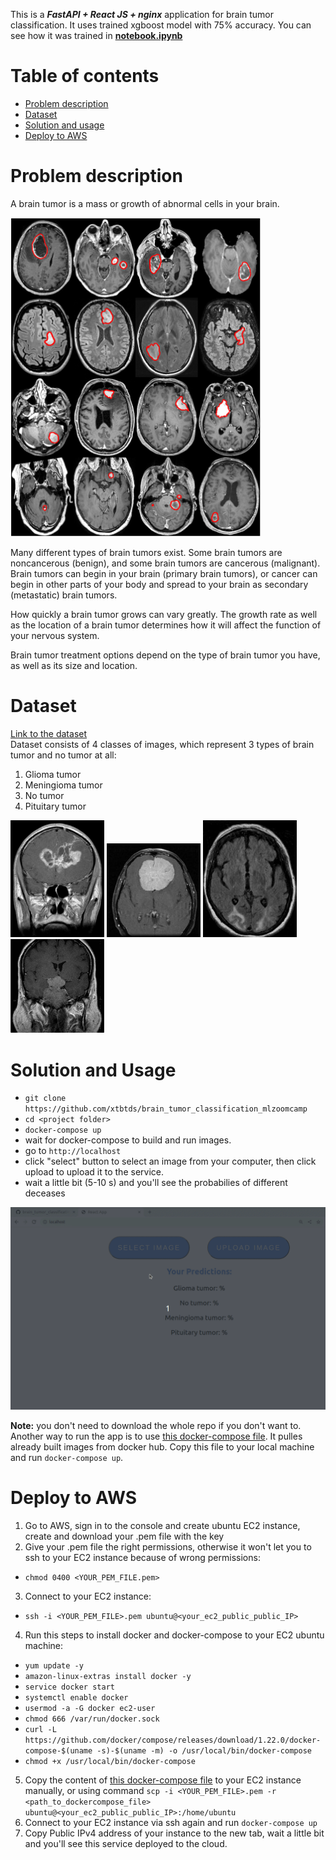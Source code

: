 This is a ***FastAPI + React JS + nginx*** application for brain tumor classification. 
It uses trained xgboost model with 75% accuracy. You can see how it was trained in [**notebook.ipynb**](https://github.com/xtbtds/brain_tumor_prediction/blob/main/backend/notebook.ipynb)  

# Table of contents
* [Problem description](#problem-description)
* [Dataset](#dataset)
* [Solution and usage](#solution-and-usage)
* [Deploy to AWS](#deploy-to-aws)


# Problem description
A brain tumor is a mass or growth of abnormal cells in your brain.  

<img src="img/descr.jpg" width="400" />  

Many different types of brain tumors exist. Some brain tumors are noncancerous (benign), and some brain tumors are cancerous (malignant). Brain tumors can begin in your brain (primary brain tumors), or cancer can begin in other parts of your body and spread to your brain as secondary (metastatic) brain tumors.

How quickly a brain tumor grows can vary greatly. The growth rate as well as the location of a brain tumor determines how it will affect the function of your nervous system.

Brain tumor treatment options depend on the type of brain tumor you have, as well as its size and location.

# Dataset

[Link to the dataset](https://github.com/sartajbhuvaji/brain-tumor-classification-dataset)  
Dataset consists of 4 classes of images, which represent 3 types of brain tumor and no tumor at all:
1. Glioma tumor
2. Meningioma tumor
3. No tumor
4. Pituitary tumor

<p float="left">
  <img src="img/image(1).jpg" width="150" />
  <img src="img/image(2).jpg" width="150" />
  <img src="img/image(3).jpg" width="150" />
  <img src="img/image(5).jpg" width="150" />
</p>


# Solution and Usage 
- `git clone https://github.com/xtbtds/brain_tumor_classification_mlzoomcamp`
- `cd <project folder>`
- `docker-compose up`
- wait for docker-compose to build and run images.
- go to `http://localhost` 
- click "select" button to select an image from your computer, then click upload to upload it to the service.
- wait a little bit (5-10 s) and you'll see the probabilies of different deceases

![](app-usage-gif.gif) 

**Note:** you don't need to download the whole repo if you don't want to. Another way to run the app is to use [this  docker-compose file](https://github.com/xtbtds/brain_tumor_classification/blob/main/pulled/docker-compose.yml). It pulles already built images from docker hub. Copy this file to your local machine and run `docker-compose up`. 

# Deploy to AWS
1. Go to AWS, sign in to the console and create ubuntu EC2 instance, create and download your .pem file with the key 
2. Give your .pem file the right permissions, otherwise it won't let you to ssh to your EC2 instance because of wrong permissions:
  - `chmod 0400 <YOUR_PEM_FILE.pem>`
3. Connect to your EC2 instance:
  - `ssh -i <YOUR_PEM_FILE>.pem ubuntu@<your_ec2_public_public_IP>`
4. Run this steps to install docker and docker-compose to your EC2 ubuntu machine:
  - `yum update -y`
  - `amazon-linux-extras install docker -y`
  - `service docker start`
  - `systemctl enable docker`
  - `usermod -a -G docker ec2-user`
  - `chmod 666 /var/run/docker.sock`
  - `curl -L https://github.com/docker/compose/releases/download/1.22.0/docker-compose-$(uname -s)-$(uname -m) -o /usr/local/bin/docker-compose`
  - `chmod +x /usr/local/bin/docker-compose`
5. Copy the content of [this  docker-compose file](https://github.com/xtbtds/brain_tumor_classification/blob/main/pulled/docker-compose.yml) to your EC2 instance manually, or using command `scp -i <YOUR_PEM_FILE>.pem -r <path_to_dockercompose_file> ubuntu@<your_ec2_public_public_IP>:/home/ubuntu`
6. Connect to your EC2 instance via ssh again and run `docker-compose up`
7. Copy Public IPv4 address of your instance to the new tab, wait a little bit and you'll see this service deployed to the cloud.
